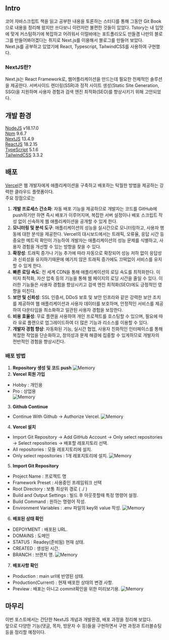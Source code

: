 ## Intro

코어 자바스크립트 책을 읽고 공부한 내용을 토론하는 스터디를 통해 그동안 Git Book으로 내용을 정리해 왔지만 쓰다보니 이런저런 불편한 것들이 있었다. Tstory는 내 입맛에 맞게 커스텀하기에 복잡하고 어려워서 이럴바에는 포트폴리오도 만들겸 나만의 블로그를 만들어봐야겠다는 취지로 Next.js를 이용해서 블로그를 만들어 보았다.  
Next.js를 공부하고 있었기에 React, Typescript, TailwindCSS를 사용하여 구현했다.

### NextJS란?

Next.js는 React Framework로, 웹어플리케이션을 만드는데 필요한 전체적인 솔루션을 제공한다.
서버사이드 렌더링(SSR)과 정적 사이트 생성(Static Site Generation, SSG)을 지원하며 사용자 경험과 검색 엔진 최적화(SEO)를 향상시키기 위해 고안되었다.

## 개발 환경

[NodeJS](https://nodejs.org/en) v18.17.0  
[Npm](https://www.npmjs.com/package/npm/v/9.5.1) 9.6.7  
[NextJS](https://nextjs.org/) 13.4.9  
[ReactJS](https://react.dev/) 18.2.15  
[TypeScript](https://www.typescriptlang.org/) 5.1.6  
[TailwindCSS](https://tailwindcss.com/) 3.3.2

## 배포

[Vercel](https://vercel.com/docs)은 웹 개발자에게 애플리케이션을 구축하고 배포하는 탁월한 방법을 제공하는 강력한 클라우드 플랫폼이다.  
주요 장점으로는

1. **개발 프로세스 간소화**: 자동 배포 기능을 제공하므로 개발자는 코드를 GitHub에 push하기만 하면 즉시 배포가 이루어지며, 복잡한 서버 설정이나 배포 스크립트 작성 없이 신속하게 웹 애플리케이션을 공개할 수 있게 한다​.
2. **모니터링 및 분석 도구**: 애플리케이션의 성능을 실시간으로 모니터링하고, 사용자 행동에 대한 분석을 제공한다. Vercel의 대시보드에서는 트래픽, 오류율, 응답 시간 등 중요한 메트릭 확인이 가능하여 개발자는 애플리케이션의 성능 문제를 식별하고, 사용자 경험을 개선할 수 있는 방향을 찾을 수 있다.
3. **확장성**: 트래픽 증가나 기능 추가에 따라 자동으로 확장되어 성능 저하 없이 응답성과 신뢰성을 유지하기때문에 예기치 않은 트래픽 증가에도 끄떡없이 서비스를 유지할 수 있게 한다.
4. **빠른 로딩 속도**: 전 세계 CDN을 통해 애플리케이션의 로딩 속도를 최적화한다. 이미지 최적화, 자산 압축 등의 기능을 통해 웹 페이지의 로딩 시간을 줄일 수 있다. 이러한 기능들은 사용자 경험을 향상시키고 검색 엔진 최적화(SEO)에도 긍정적인 영향을 미친다.
5. **보안 및 신뢰성**: SSL 인증서, DDoS 보호 및 보안 인프라와 같은 강력한 보안 조치를 제공하여 웹 애플리케이션과 사용자 데이터를 보호하며, 안정적인 서비스를 제공하여 다운타임을 최소화하고 일관된 사용자 경험을 보장한다.
6. **비용 효율성**: 무료 플랜을 사용하여 개인 프로젝트를 호스팅할 수 있으며, 필요에 따라 유료 플랜으로 업그레이드하여 더 많은 기능과 리소스를 이용할 수 있다.
7. **개발자 경험 향상**: 자동화된 기능, 실시간 협업, 사용자 친화적인 인터페이스를 통해 복잡한 작업을 단순화하고, 창의성과 문제 해결에 집중할 수 있게하므로 개발자의 전반적인 경험을 향상시킨다.

### 배포 방법

1. **Repository 생성 및 코드 push**
   ![Memory](/images/posts/nextBlog/blog1.png)
2. **Vercel 회원 가입**

- Hobby : 개인용
- Pro : 상업용  
   ![Memory](/images/posts/nextBlog/blog2.png)

3. **Github Continue**

- Continue With Github -> Authorize Vercel.
  ![Memory](/images/posts/nextBlog/blog3.png)

4. **Vercel 설치**

- Import Git Repository -> Add GitHub Account -> Only select repositories -> Select repositories -> 배포할 레포지토리 선택.
- All repositories : 모들 레포지토리에 설치.
- Only select repositories : 1개 레포지토리에 설치.
  ![Memory](/images/posts/nextBlog/blog4.png)

5. **Import Git Repository**

- Project Name : 프로젝트 명
- Framework Preset : 사용중인 프레임워크 선택
- Root Directory : 보통 최상위 경로 ( ./ )
- Build and Output Settings : 빌드 후 아웃풋할때 특정 명령어 설정.
- Build Command : 원하는 명령어 작성.
- Environment Variables : .env 파일의 key와 value 작성.
  ![Memory](/images/posts/nextBlog/blog5.png)

6. **배포된 상태 확인**

- DEPOYMENT : 배포된 URL.
- DOMAINS : 도메인
- STATUS : Readey(준비됨) 현재 상태.
- CREATED : 생성된 시간.
- BRANCH : 브랜치 명.
  ![Memory](/images/posts/nextBlog/blog6.png)

7. **배포사항 확인**

- Production : main url에 반영된 상태.
- Production(Current) : 현재 배포한 상태의 변경 사항.
- Preview : 배포는 아니고 commit확인을 위한 미리보기용.
  ![Memory](/images/posts/nextBlog/blog7.png)

## 마무리

이번 포스트에서는 간단한 NextJS 개념과 개발환경, 배포 과정을 정리해 보았다.  
앞으로 다양한 기능(댓글, 목차, 방문자 수 등)들을 구현하면서 구현 과정과 트러블슈팅등을 정리할 예정이다.
